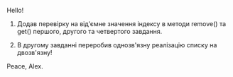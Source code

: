 Hello!

1. Додав перевірку на від'ємне значення індексу в методи remove() та get() першого, другого та четвертого завдання.

2. В другому завданні переробив однозв'язну реалізацію списку на двозв'язну!


Peace,
Alex. 